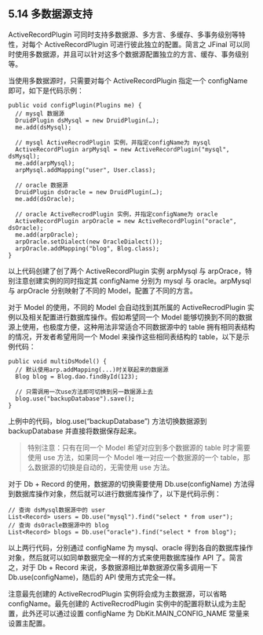 ## 5.14 多数据源支持

ActiveRecordPlugin 可同时支持多数据源、多方言、多缓存、多事务级别等特性，对每个 ActiveRecordPlugin 可进行彼此独立的配置。简言之 JFinal 可以同时使用多数据源，并且可以针对这多个数据源配置独立的方言、缓存、事务级别等。

当使用多数据源时，只需要对每个 ActiveRecordPlugin 指定一个  configName 即可，如下是代码示例：

```
public void configPlugin(Plugins me) {
  // mysql 数据源
  DruidPlugin dsMysql = new DruidPlugin(…);
  me.add(dsMysql);

  // mysql ActiveRecrodPlugin 实例，并指定configName为 mysql
  ActiveRecordPlugin arpMysql = new ActiveRecordPlugin("mysql", dsMysql);
  me.add(arpMysql);
  arpMysql.addMapping("user", User.class);

  // oracle 数据源
  DruidPlugin dsOracle = new DruidPlugin(…);
  me.add(dsOracle);

  // oracle ActiveRecrodPlugin 实例，并指定configName为 oracle
  ActiveRecordPlugin arpOracle = new ActiveRecordPlugin("oracle", dsOracle);
  me.add(arpOracle);
  arpOracle.setDialect(new OracleDialect());
  arpOracle.addMapping("blog", Blog.class);
}
```

以上代码创建了创了两个 ActiveRecordPlugin 实例 arpMysql 与 arpOrace，特别注意创建实例的同时指定其 configName 分别为 mysql 与 oracle。arpMysql 与 arpOracle 分别映射了不同的 Model，配置了不同的方言。

对于 Model 的使用，不同的 Model 会自动找到其所属的 ActiveRecrodPlugin 实例以及相关配置进行数据库操作。假如希望同一个 Model 能够切换到不同的数据源上使用，也极度方便，这种用法非常适合不同数据源中的 table 拥有相同表结构的情况，开发者希望用同一个 Model 来操作这些相同表结构的 table，以下是示例代码：

```
public void multiDsModel() {
  // 默认使用arp.addMapping(...)时关联起来的数据源
  Blog blog = Blog.dao.findById(123);

  // 只需调用一次use方法即可切换到另一数据源上去
  blog.use("backupDatabase").save();
}
```

上例中的代码，blog.use(“backupDatabase”) 方法切换数据源到 backupDatabase 并直接将数据保存起来。

> 特别注意：只有在同一个 Model 希望对应到多个数据源的 table 时才需要使用 use 方法，如果同一个 Model 唯一对应一个数据源的一个 table，那么数据源的切换是自动的，无需使用 use 方法。

对于 Db + Record 的使用，数据源的切换需要使用 Db.use(configName) 方法得到数据库操作对象，然后就可以进行数据库操作了，以下是代码示例：

```
// 查询 dsMysql数据源中的 user
List<Record> users = Db.use("mysql").find("select * from user");
// 查询 dsOracle数据源中的 blog
List<Record> blogs = Db.use("oracle").find("select * from blog");
```

以上两行代码，分别通过 configName 为 mysql、oracle 得到各自的数据库操作对象，然后就可以如同单数据完全一样的方式来使用数据库操作 API 了。简言之，对于 Db + Record 来说，多数据源相比单数据源仅需多调用一下 Db.use(configName)，随后的 API 使用方式完全一样。

注意最先创建的 ActiveRecrodPlugin 实例将会成为主数据源，可以省略 configName。最先创建的 ActiveRecrodPlugin 实例中的配置将默认成为主配置，此外还可以通过设置 configName 为  DbKit.MAIN_CONFIG_NAME 常量来设置主配置。
